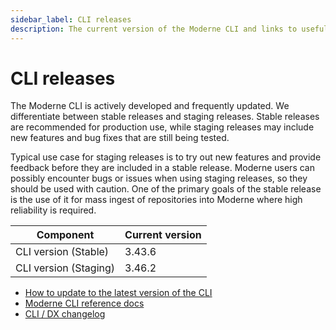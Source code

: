 ```yaml
---
sidebar_label: CLI releases
description: The current version of the Moderne CLI and links to useful CLI documentation.
---
```


# CLI releases

The Moderne CLI is actively developed and frequently updated. We differentiate between stable releases and staging releases. Stable releases are recommended for production use, while staging releases may include new features and bug fixes that are still being tested.

Typical use case for staging releases is to try out new features and provide feedback before they are included in a stable release. Moderne users can possibly encounter bugs or issues when using staging releases, so they should be used with caution. One of the primary goals of the stable release is the use of it for mass ingest of repositories into Moderne where high reliability is required.

| Component             | Current version |
| --------------------- | --------------- |
| CLI version (Stable)  | 3.43.6          |
| CLI version (Staging) | 3.46.2          |

* [How to update to the latest version of the CLI](../user-documentation/moderne-cli/how-to-guides/cli-upgrade.md)
* [Moderne CLI reference docs](../user-documentation/moderne-cli/cli-reference.md)
* [CLI / DX changelog](./cli-dx.md)
